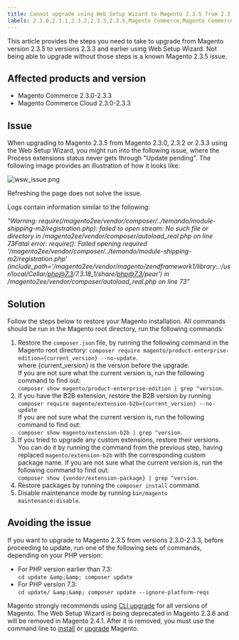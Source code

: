 ```yaml
---
title: Cannot upgrade using Web Setup Wizard to Magento 2.3.5 from 2.3.3 and earlier
labels: 2.3.0,2.3.1,2.3.2,2.3.3,2.3.5,Magento Commerce,Magento Commerce Cloud,PHP 7.3,known issues,troubleshooting,upgrade,web setup wizard
---
```


This article provides the steps you need to take to upgrade from Magento version 2.3.5 to versions 2.3.3 and earlier using Web Setup Wizard. Not being able to upgrade without those steps is a known Magento 2.3.5 issue. 

## Affected products and version

* Magento Commerce 2.3.0-2.3.3
* Magento Commerce Cloud 2.3.0-2.3.3

## Issue

When upgrading to Magento 2.3.5 from Magento 2.3.0, 2.3.2 or 2.3.3 using the Web Setup Wizard, you might run into the following issue, where the Process extensions status never gets through "Update pending". The following image provides an illustration of how it looks like:  
    
 ![wsw_issue.png](https://support.magento.com/hc/article_attachments/360059757532/wsw_issue.png)

Refreshing the page does not solve the issue.  

Logs contain information similar to the following:

_"Warning: require(/magento2ee/vendor/composer/../temando/module-shipping-m2/registration.php): failed to open stream: No such file or directory in /magento2ee/vendor/composer/autoload\_real.php on line 73Fatal error: require(): Failed opening required '/magento2ee/vendor/composer/../temando/module-shipping-m2/registration.php' (include\_path='/magento2ee/vendor/magento/zendframework1/library:.:/usr/local/Cellar/php@7.3/7.3.18\_1/share/php@7.3/pear') in /magento2ee/vendor/composer/autoload\_real.php on line 73"_

## Solution

Follow the steps below to restore your Magento installation. All commands should be run in the Magento root directory, run the following commands:

1. Restore the `` composer.json `` file, by running the following command in the Magento root directory: `` composer require magento/product-enterprise-edition={current_version}
        --no-update ``.  
     where {current\_version} is the version before the upgrade.   
     If you are not sure what the current version is, run the following command to find out:  
     `` composer show magento/product-enterprise-edition | grep ^version ``.
1. If you have the B2B extension, restore the B2B version by running  
     `` composer require magento/extension-b2b={current_version}
        --no-update ``  
     If you are not sure what the current version is, run the following command to find out:  
     `` composer show magento/extension-b2b | grep ^version ``.
1. If you tried to upgrade any custom extensions, restore their versions. You can do it by running the command from the previous step, having replaced `` magento/extension-b2b `` with the corresponding custom package name. If you are not sure what the current version is, run the following command to find out:  
     `` composer show {vendor/extension-package} | grep ^version ``.
1. Restore packages by running the `` composer install `` command. 
1. Disable maintenance mode by running `` bin/magento maintenance:disable ``. 

## Avoiding the issue

If you want to upgrade to Magento 2.3.5 from versions 2.3.0-2.3.3, before proceeding to update, run one of the following sets of commands, depending on your PHP version:

* For PHP version earlier than 7.3:  
     `` cd update &amp;&amp; composer update ``
* For PHP version 7.3:  
     `` cd update/ &amp;&amp; composer update --ignore-platform-reqs ``

<p class="info">Magento strongly recommends using <a href="https://devdocs.magento.com/guides/v2.3/comp-mgr/cli/cli-upgrade.html">CLI upgrade</a> for all versions of Magento. The Web Setup Wizard is being deprecated in Magento 2.3.6 and will be removed in Magento 2.4.1. After it is removed, you must use the command line to <a href="https://devdocs.magento.com/guides/v2.3/install-gde/install/cli/install-cli.html">install</a> or <a href="https://devdocs.magento.com/guides/v2.3/comp-mgr/cli/cli-upgrade.html">upgrade</a> Magento.</p>